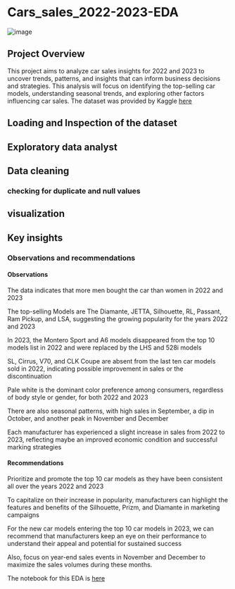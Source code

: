 # Cars_sales_2022-2023-EDA

![image](https://www.copilotsearch.com/uploads/istock-1044328018.jpg)
## Project Overview
This project aims to analyze car sales insights for 2022 and 2023 to uncover trends, patterns, and insights that can inform business decisions and strategies. This analysis will focus on identifying the top-selling car models, understanding seasonal trends, and exploring other factors influencing car sales. The dataset was provided by Kaggle [here](https://www.kaggle.com/datasets/missionjee/car-sales-report/data)

## Loading and Inspection of the dataset
## Exploratory data analyst
## Data cleaning
### checking for duplicate and null values
## visualization
## Key insights

### Observations and recommendations

#### Observations<br />
The data indicates that more men bought the car than women in 2022 and 2023<br />

The top-selling Models are The Diamante, JETTA, Silhouette, RL, Passant, Ram Pickup, and LSA, suggesting the growing popularity for the years 2022 and 2023<br />

In 2023, the Montero Sport and A6 models disappeared from the top 10 models list in 2022 and were replaced by the LHS and 528i models<br />

SL, Cirrus, V70, and CLK Coupe are absent from the last ten car models sold in 2022, indicating possible improvement in sales or the discontinuation<br />

Pale white is the dominant color preference among consumers, regardless of body style or gender, for both 2022 and 2023 <br />

There are also seasonal patterns, with high sales in September, a dip in October, and another peak in November and December<br />

Each manufacturer has experienced a slight increase in sales from 2022 to 2023, reflecting maybe an improved economic condition and successful marking strategies<br />

#### Recommendations <br />

Prioritize and promote the top 10 car models as they have been consistent all over the years 2022 and 2023<br />

To capitalize on their increase in popularity, manufacturers can highlight the features and benefits of the Silhouette, Prizm, and Diamante in marketing campaigns<br />

For the new car models entering the top 10 car models in 2023, we can recommend that manufacturers keep an eye on their performance to understand their appeal and potential for sustained success<br />

Also, focus on year-end sales events in November and December to maximize the sales volumes during these months. <br />

The notebook for this EDA is [here](https://github.com/kuetena1/Cars_sales_2022-2023-EDA/blob/main/Sales_cars.ipynb)




